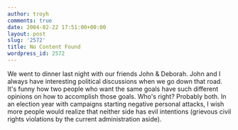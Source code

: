 ```yaml
---
author: troyh
comments: true
date: 2004-02-22 17:51:00+00:00
layout: post
slug: '2572'
title: No Content Found
wordpress_id: 2572
---
```


We went to dinner last night with our friends John & Deborah. John and I always have interesting political discussions when we go down that road. It's funny how two people who want the same goals have such different opinions on how to accomplish those goals. Who's right? Probably both. In an election year with campaigns starting negative personal attacks, I wish more people would realize that neither side has evil intentions (grievous civil rights violations by the current administration aside).
